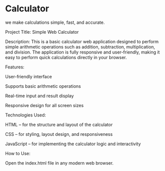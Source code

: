 # Calculator
we make calculations simple, fast, and accurate.

Project Title: Simple Web Calculator

Description:
This is a basic calculator web application designed to perform simple arithmetic operations such as addition, subtraction, multiplication, and division. The application is fully responsive and user-friendly, making it easy to perform quick calculations directly in your browser.

Features:

User-friendly interface

Supports basic arithmetic operations

Real-time input and result display

Responsive design for all screen sizes

Technologies Used:

HTML – for the structure and layout of the calculator

CSS – for styling, layout design, and responsiveness

JavaScript – for implementing the calculator logic and interactivity

How to Use:

Open the index.html file in any modern web browser.


